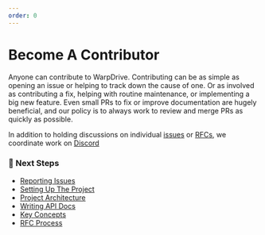 ```yaml
---
order: 0
---
```


# Become A Contributor

Anyone can contribute to WarpDrive. Contributing can be as simple as opening an issue or helping to track down the cause of one. Or as involved as contributing a fix, helping with routine maintenance, or implementing a big new feature. Even small PRs to fix or improve documentation are hugely beneficial, and our policy is to always work to review and merge PRs as quickly as possible. 

In addition to holding discussions on individual [issues](https://github.com/emberjs/data/issues) or [RFCs](https://github.com/emberjs/rfcs/labels/T-ember-data), we coordinate work on [Discord](https://discord.gg/n8BptgFzNt)

### 🔗 Next Steps

- [Reporting Issues](./issues.md)
- [Setting Up The Project](./setting-up-the-project.md)
- [Project Architecture](./project-architecture.md)
- [Writing API Docs](./writing-api-docs.md)
- [Key Concepts](./key-concepts.md)
- [RFC Process](./rfc-process.md)
